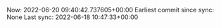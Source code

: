 Now: 2022-06-20 09:40:42.737605+00:00 Earliest commit since sync: None Last sync: 2022-06-18 10:47:33+00:00
